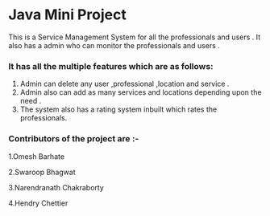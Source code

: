 # Java Mini Project

  This is a Service Management System for all the professionals and users .
  It also has a admin who can monitor the professionals and users .

### It has all the multiple features which are as follows:

1. Admin can delete any user ,professional ,location and service .
2. Admin also can add as many services and locations depending upon the need .
3. The system also has a rating system inbuilt which rates the professionals.

### Contributors of the project are :-
1.Omesh Barhate

2.Swaroop Bhagwat

3.Narendranath Chakraborty

4.Hendry Chettier
